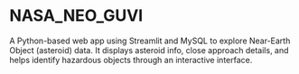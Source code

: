 # NASA_NEO_GUVI
A Python-based web app using Streamlit and MySQL to explore Near-Earth Object (asteroid) data. It displays asteroid info, close approach details, and helps identify hazardous objects through an interactive interface.
